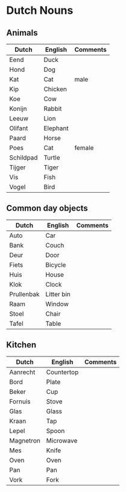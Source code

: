 # Dutch Nouns

## Animals

| Dutch | English | Comments |
| ----- | ------- | -------- |
| Eend | Duck | |
| Hond | Dog | |
| Kat | Cat | male |
| Kip | Chicken | |
| Koe | Cow | |
| Konijn | Rabbit | |
| Leeuw | Lion | |
| Olifant | Elephant | |
| Paard | Horse | |
| Poes | Cat | female |
| Schildpad | Turtle | |
| Tijger | Tiger | |
| Vis | Fish | |
| Vogel | Bird | |

## Common day objects

| Dutch | English | Comments |
| ----- | ------- | -------- |
| Auto | Car | |
| Bank | Couch | |
| Deur | Door | |
| Fiets | Bicycle | |
| Huis | House | |
| Klok | Clock | |
| Prullenbak | Litter bin | |
| Raam | Window | |
| Stoel | Chair | |
| Tafel | Table | |

## Kitchen
| Dutch | English | Comments |
| ----- | ------- | -------- |
| Aanrecht | Countertop | |
| Bord | Plate | |
| Beker | Cup | |
| Fornuis | Stove | |
| Glas | Glass | |
| Kraan | Tap | |
| Lepel | Spoon | |
| Magnetron | Microwave | |
| Mes | Knife | |
| Oven | Oven | |
| Pan | Pan | |
| Vork | Fork | |

